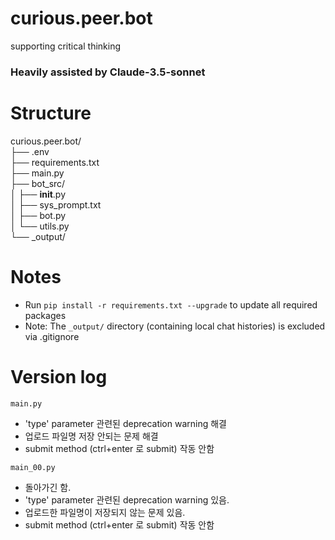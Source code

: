 # curious.peer.bot
 supporting critical thinking

### Heavily assisted by Claude-3.5-sonnet

# Structure

curious.peer.bot/   
├── .env   
├── requirements.txt   
├── main.py   
├── bot_src/   
│   ├── __init__.py   
│   ├── sys_prompt.txt   
│   ├── bot.py   
│   └── utils.py   
└── _output/   

# Notes
- Run `pip install -r requirements.txt --upgrade` to update all required packages
- Note: The `_output/` directory (containing local chat histories) is excluded via .gitignore

# Version log
`main.py`
- 'type' parameter 관련된 deprecation warning 해결
- 업로드 파일명 저장 안되는 문제 해결 
- submit method (ctrl+enter 로 submit) 작동 안함

`main_00.py`
- 돌아가긴 함. 
- 'type' parameter 관련된 deprecation warning 있음. 
- 업로드한 파일명이 저장되지 않는 문제 있음. 
- submit method (ctrl+enter 로 submit) 작동 안함